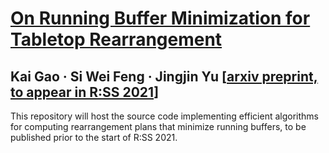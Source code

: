 # [On Running Buffer Minimization for Tabletop Rearrangement](https://arxiv.org/pdf/2105.06357.pdf)

## Kai Gao   &middot;   Si Wei Feng   &middot;    Jingjin Yu  [[arxiv preprint, to appear in R:SS 2021](https://arxiv.org/pdf/2105.06357.pdf)]


This repository will host the source code implementing efficient algorithms for computing rearrangement plans that minimize running buffers, to be published prior to the start of R:SS 2021. 
